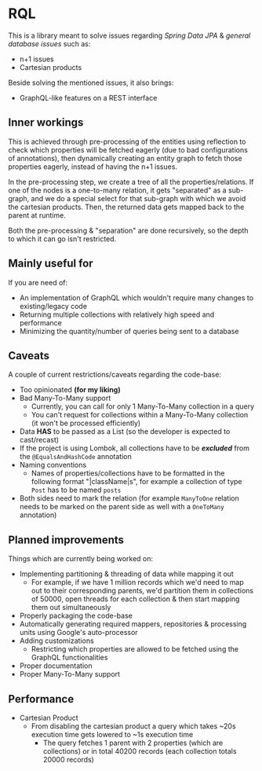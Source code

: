 # RQL
 This is a library meant to solve issues regarding *Spring Data JPA* & *general database issues* such as:
 - n+1 issues
 - Cartesian products

 Beside solving the mentioned issues, it also brings:
 - GraphQL-like features on a REST interface

## Inner workings
 This is achieved through pre-processing of the entities using reflection to check which
 properties will be fetched eagerly (due to bad configurations of annotations), then
 dynamically creating an entity graph to fetch those properties eagerly, instead of having the n+1 issues.
 
 In the pre-processing step, we create a tree of all the properties/relations. If one of the nodes is
 a one-to-many relation, it gets "separated" as a sub-graph, and we do a special select for that sub-graph with which
 we avoid the cartesian products. Then, the returned data gets mapped back to the parent at runtime.

 Both the pre-processing & "separation" are done recursively, so the depth to which it can go isn't restricted. 

## Mainly useful for
 If you are need of:
 - An implementation of GraphQL which wouldn't require many changes to existing/legacy code
 - Returning multiple collections with relatively high speed and performance
 - Minimizing the quantity/number of queries being sent to a database

## Caveats
 A couple of current restrictions/caveats regarding the code-base:
 - Too opinionated **(for my liking)**
 - Bad Many-To-Many support
   - Currently, you can call for only 1 Many-To-Many collection in a query
   - You can't request for collections within a Many-To-Many collection (it won't be processed efficiently)
 - Data **HAS** to be passed as a List (so the developer is expected to cast/recast)
 - If the project is using Lombok, all collections have to be ***excluded*** from the `@EqualsAndHashCode` annotation
 - Naming conventions
   - Names of properties/collections have to be formatted in the following format "|className|s",
     for example a collection of type `Post` has to be named `posts`
 - Both sides need to mark the relation (for example `ManyToOne` relation needs to be marked
   on the parent side as well with a `OneToMany` annotation)     

## Planned improvements
 Things which are currently being worked on:
 - Implementing partitioning & threading of data while mapping it out
   - For example, if we have 1 million records which we'd need to map out to their corresponding parents,
     we'd partition them in collections of 50000, open threads for each collection & then start mapping them
     out simultaneously
 - Properly packaging the code-base
 - Automatically generating required mappers, repositories & processing units using Google's auto-processor
 - Adding customizations
    - Restricting which properties are allowed to be fetched using
      the GraphQL functionalities
 - Proper documentation
 - Proper Many-To-Many support

## Performance
 - Cartesian Product
   - From disabling the cartesian product a query which takes ~20s execution time gets
     lowered to ~1s execution time
       - The query fetches 1 parent with 2 properties (which are collections) 
         or in total 40200 records (each collection totals 20000 records)